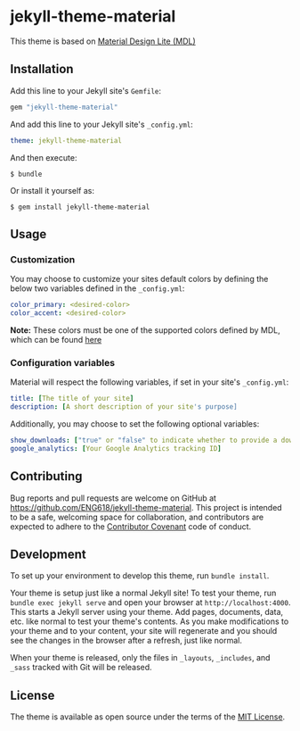 # jekyll-theme-material

This theme is based on <a href='https://getmdl.io/' target='blank'>Material Design Lite (MDL)</a>

## Installation

Add this line to your Jekyll site's `Gemfile`:

```ruby
gem "jekyll-theme-material"
```

<!-- TODO: Remove me -->

And add this line to your Jekyll site's `_config.yml`:

```yaml
theme: jekyll-theme-material
```
<!-- TODO: Remove me -->

And then execute:

    $ bundle

Or install it yourself as:

    $ gem install jekyll-theme-material

## Usage

### Customization


<!-- TODO: Remove me -->
<!-- TODO: Remove me -->
<!-- TODO: Remove me -->

You may choose to customize your sites default colors by defining the below two variables defined in the `_config.yml`:

```yml
color_primary: <desired-color>
color_accent: <desired-color>
```

**Note:** These colors must be one of the supported colors defined by MDL, which can be found <a href='https://material.io/guidelines/style/color.html#color-color-tool' target='blank'>here</a>

### Configuration variables

Material will respect the following variables, if set in your site's `_config.yml`:

```yml
title: [The title of your site]
description: [A short description of your site's purpose]
```

Additionally, you may choose to set the following optional variables:

```yml
show_downloads: ["true" or "false" to indicate whether to provide a download URL]
google_analytics: [Your Google Analytics tracking ID]
```

## Contributing

Bug reports and pull requests are welcome on GitHub at https://github.com/ENG618/jekyll-theme-material. This project is intended to be a safe, welcoming space for collaboration, and contributors are expected to adhere to the [Contributor Covenant](http://contributor-covenant.org) code of conduct.

## Development

To set up your environment to develop this theme, run `bundle install`.

Your theme is setup just like a normal Jekyll site! To test your theme, run `bundle exec jekyll serve` and open your browser at `http://localhost:4000`. This starts a Jekyll server using your theme. Add pages, documents, data, etc. like normal to test your theme's contents. As you make modifications to your theme and to your content, your site will regenerate and you should see the changes in the browser after a refresh, just like normal.

When your theme is released, only the files in `_layouts`, `_includes`, and `_sass` tracked with Git will be released.

## License

The theme is available as open source under the terms of the [MIT License](https://opensource.org/licenses/MIT).
